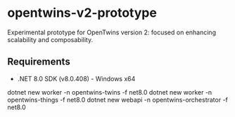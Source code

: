 # opentwins-v2-prototype
Experimental prototype for OpenTwins version 2: focused on enhancing scalability and composability.

## Requirements
- .NET 8.0 SDK (v8.0.408) - Windows x64

dotnet new worker -n opentwins-twins -f net8.0
dotnet new worker -n opentwins-things -f net8.0
dotnet new webapi -n opentwins-orchestrator -f net8.0